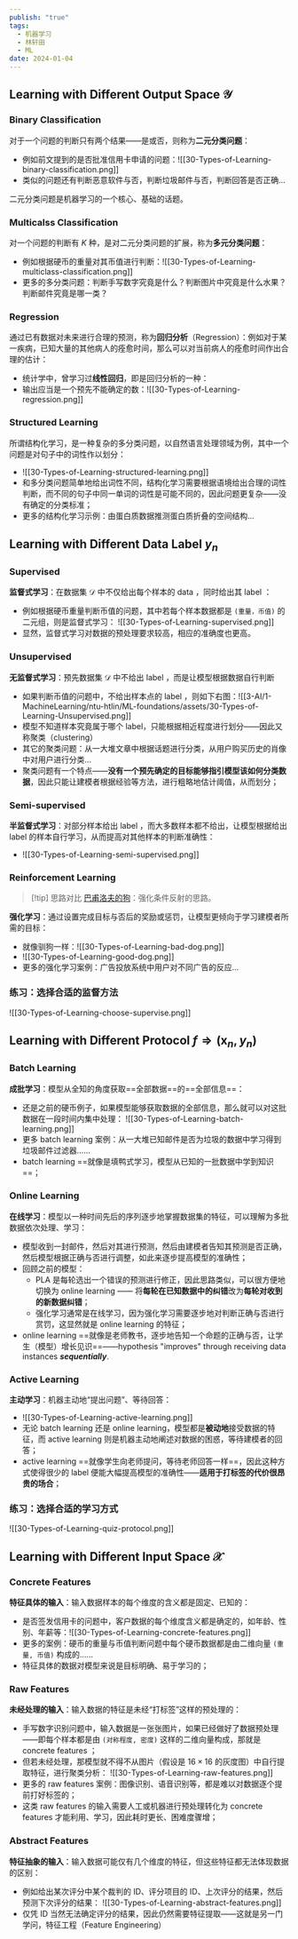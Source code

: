 ```yaml
---
publish: "true"
tags:
  - 机器学习
  - 林轩田
  - ML
date: 2024-01-04
---
```

## Learning with Different Output Space $\mathcal{Y}$

### Binary Classification

对于一个问题的判断只有两个结果——是或否，则称为**二元分类问题**：
- 例如前文提到的是否批准信用卡申请的问题：![[30-Types-of-Learning-binary-classification.png]]
- 类似的问题还有判断恶意软件与否，判断垃圾邮件与否，判断回答是否正确...

二元分类问题是机器学习的一个核心、基础的话题。

### Multicalss Classification

对一个问题的判断有 *K* 种，是对二元分类问题的扩展，称为**多元分类问题**：
- 例如根据硬币的重量对其币值进行判断：![[30-Types-of-Learning-multiclass-classification.png]]
- 更多的多分类问题：判断手写数字究竟是什么？判断图片中究竟是什么水果？判断邮件究竟是哪一类？

### Regression

通过已有数据对未来进行合理的预测，称为**回归分析**（Regression）：例如对于某一疾病，已知大量的其他病人的痊愈时间，那么可以对当前病人的痊愈时间作出合理的估计：
- 统计学中，曾学习过**线性回归**，即是回归分析的一种：
- 输出应当是一个预先不能确定的数：![[30-Types-of-Learning-regression.png]]

### Structured Learning

所谓结构化学习，是一种复杂的多分类问题，以自然语言处理领域为例，其中一个问题是对句子中的词性作以划分：
- ![[30-Types-of-Learning-structured-learning.png]]
- 和多分类问题简单地给出词性不同，结构化学习需要根据语境给出合理的词性判断，而不同的句子中同一单词的词性是可能不同的，因此问题更复杂——没有确定的分类标准；
- 更多的结构化学习示例：由蛋白质数据推测蛋白质折叠的空间结构...

## Learning with Different Data Label $y_n$ 

### Supervised

**监督式学习**：在数据集 $\mathcal{D}$ 中不仅给出每个样本的 data ，同时给出其 label ：
- 例如根据硬币重量判断币值的问题，其中若每个样本数据都是 `(重量，币值)` 的二元组，则是监督式学习： ![[30-Types-of-Learning-supervised.png]]
- 显然，监督式学习对数据的预处理要求较高，相应的准确度也更高。

### Unsupervised

**无监督式学习**：预先数据集 $\mathcal{D}$ 中不给出 label ，而是让模型根据数据自行判断
- 如果判断币值的问题中，不给出样本点的 label ，则如下右图：![[3-AI/1-MachineLearning/ntu-htlin/ML-foundations/assets/30-Types-of-Learning-Unsupervised.png]]
- 模型不知道样本究竟属于哪个 label，只能根据相近程度进行划分——因此又称聚类（clustering）
- 其它的聚类问题：从一大堆文章中根据话题进行分类，从用户购买历史的肖像中对用户进行分类...
- 聚类问题有一个特点——**没有一个预先确定的目标能够指引模型该如何分类数据**，因此只能让建模者根据经验等方法，进行粗略地估计阈值，从而划分；

### Semi-supervised

**半监督式学习**：对部分样本给出 label ，而大多数样本都不给出，让模型根据给出 label 的样本自行学习，从而提高对其他样本的判断准确性：
- ![[30-Types-of-Learning-semi-supervised.png]]

### Reinforcement Learning

>[!tip] 思路对比
> [巴甫洛夫的狗](https://zh.wikipedia.org/wiki/%E4%BC%8A%E8%90%AC%C2%B7%E5%B7%B4%E7%94%AB%E6%B4%9B%E5%A4%AB?useskin=vector)：强化条件反射的思路。

**强化学习**：通过设置完成目标与否后的奖励或惩罚，让模型更倾向于学习建模者所需的目标：
- 就像驯狗一样：![[30-Types-of-Learning-bad-dog.png]]
- ![[30-Types-of-Learning-good-dog.png]]
- 更多的强化学习案例：广告投放系统中用户对不同广告的反应...

### 练习：选择合适的监督方法

![[30-Types-of-Learning-choose-supervise.png]]

## Learning with Different Protocol $f\Rightarrow(\mathbf{x}_n,y_n)$

### Batch Learning

**成批学习**：模型从全知的角度获取==全部数据==的==全部信息==：
- 还是之前的硬币例子，如果模型能够获取数据的全部信息，那么就可以对这批数据在一段时间内集中处理： ![[30-Types-of-Learning-batch-learning.png]]
- 更多 batch learning 案例：从一大堆已知邮件是否为垃圾的数据中学习得到垃圾邮件过滤器……
- batch learning ==就像是填鸭式学习，模型从已知的一批数据中学到知识==；

### Online Learning

**在线学习**：模型以一种时间先后的序列逐步地掌握数据集的特征，可以理解为多批数据依次处理、学习：
- 模型收到一封邮件，然后对其进行预测，然后由建模者告知其预测是否正确，然后模型根据正确与否进行调整，如此来逐步提高模型的准确性；
- 回顾之前的模型：
	- PLA 是每轮选出一个错误的预测进行修正，因此思路类似，可以很方便地切换为 online learning —— 将**每轮在已知数据中的纠错**改为**每轮对收到的新数据纠错**；
	- 强化学习通常是在线学习，因为强化学习需要逐步地对判断正确与否进行赏罚，这显然就是 online learning 的特征；
- online learning ==就像是老师教书，逐步地告知一个命题的正确与否，让学生（模型）增长见识==——hypothesis "improves" through receiving data instances ***sequentially***.

### Active Learning

**主动学习**：机器主动地“提出问题”、等待回答：
- ![[30-Types-of-Learning-active-learning.png]]
- 无论 batch learning 还是 online learning，模型都是**被动地**接受数据的特征，而 active learning 则是机器主动地阐述对数据的困惑，等待建模者的回答；
- active learning ==就像学生向老师提问，等待老师回答一样==，因此这种方式使得很少的 label 便能大幅提高模型的准确性——**适用于打标签的代价很昂贵的场合**；

### 练习：选择合适的学习方式

![[30-Types-of-Learning-quiz-protocol.png]]

## Learning with Different Input Space $\mathcal{X}$

### Concrete Features

**特征具体的输入**：输入数据样本的每个维度的含义都是固定、已知的：
- 是否签发信用卡的问题中，客户数据的每个维度含义都是确定的，如年龄、性别、年薪等：![[30-Types-of-Learning-concrete-features.png]]
- 更多的案例：硬币的重量与币值判断问题中每个硬币数据都是由二维向量 `(重量, 币值)` 构成的……
- 特征具体的数据对模型来说是目标明确、易于学习的；

### Raw Features

**未经处理的输入**：输入数据的特征是未经“打标签”这样的预处理的：
- 手写数字识别问题中，输入数据是一张张图片，如果已经做好了数据预处理——即每个样本都是由 `(对称程度, 密度)` 这样的二维向量构成，那就是 concrete features ；
- 但若未经处理，那模型就不得不从图片（假设是 $16\times16$ 的灰度图）中自行提取特征，进行聚类分析： ![[30-Types-of-Learning-raw-features.png]]
- 更多的 raw features 案例：图像识别、语音识别等，都是难以对数据逐个提前打好标签的；
- 这类 raw features 的输入需要人工或机器进行预处理转化为 concrete features 才能利用、学习，因此耗时更长、困难度骤增；

### Abstract Features

**特征抽象的输入**：输入数据可能仅有几个维度的特征，但这些特征都无法体现数据的区别：
- 例如给出某次评分中某个裁判的 ID、评分项目的 ID、上次评分的结果，然后预测下次评分的结果： ![[30-Types-of-Learning-abstract-features.png]]
- 仅凭 ID 当然无法确定评分的结果，因此仍然需要特征提取——这就是另一门学问，特征工程（Feature Engineering）


